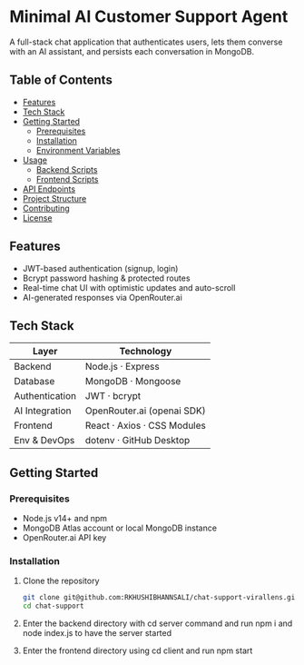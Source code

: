 # Minimal AI Customer Support Agent

A full-stack chat application that authenticates users, lets them converse with an AI assistant, and persists each conversation in MongoDB.

## Table of Contents

- [Features](#features)  
- [Tech Stack](#tech-stack)  
- [Getting Started](#getting-started)  
  - [Prerequisites](#prerequisites)  
  - [Installation](#installation)  
  - [Environment Variables](#environment-variables)  
- [Usage](#usage)  
  - [Backend Scripts](#backend-scripts)  
  - [Frontend Scripts](#frontend-scripts)  
- [API Endpoints](#api-endpoints)  
- [Project Structure](#project-structure)  
- [Contributing](#contributing)  
- [License](#license)  

## Features

- JWT-based authentication (signup, login)  
- Bcrypt password hashing & protected routes  
- Real-time chat UI with optimistic updates and auto-scroll  
- AI-generated responses via OpenRouter.ai  


## Tech Stack

| Layer           | Technology                  |
| --------------- | ----------------------------|
| Backend         | Node.js · Express           |
| Database        | MongoDB · Mongoose          |
| Authentication  | JWT · bcrypt                |
| AI Integration  | OpenRouter.ai (openai SDK)  |
| Frontend        | React · Axios · CSS Modules |
| Env & DevOps    | dotenv · GitHub Desktop     |

## Getting Started

### Prerequisites

- Node.js v14+ and npm  
- MongoDB Atlas account or local MongoDB instance  
- OpenRouter.ai API key  

### Installation

1. Clone the repository  
   ```bash
   git clone git@github.com:RKHUSHIBHANNSALI/chat-support-virallens.git
   cd chat-support 
2. Enter the backend directory with cd server command and run npm i and node index.js to have the server started 

3. Enter the frontend directory using cd client and run npm start








